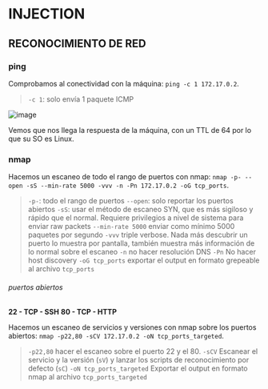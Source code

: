# INJECTION

## RECONOCIMIENTO DE RED

### ping

Comprobamos al conectividad con la máquina: `ping -c 1 172.17.0.2`.
> `-c 1`: solo envía 1 paquete ICMP

![image](https://github.com/user-attachments/assets/53747492-e791-4a6c-9b42-ae246908f258)

Vemos que nos llega la respuesta de la máquina, con un TTL de 64 por lo que su SO es Linux.

### nmap

Hacemos un escaneo de todo el rango de puertos con nmap: `nmap -p- --open -sS --min-rate 5000 -vvv -n -Pn 172.17.0.2 -oG tcp_ports`.
> `-p-`: todo el rango de puertos
> `--open`: solo reportar los puertos abiertos
> `-sS`: usar el método de escaneo SYN, que es más sigiloso y rápido que el normal. Requiere privilegios a nivel de sistema para enviar raw packets
> `--min-rate 5000` enviar como mínimo 5000 paquetes por segundo
> `-vvv` triple verbose. Nada más descubrir un puerto lo muestra por pantalla, también muestra más información de lo normal sobre el escaneo
> `-n` no hacer resolución DNS
> `-Pn` No hacer host discovery
> `-oG tcp_ports` exportar el output en formato grepeable al archivo `tcp_ports`

###### puertos abiertos

**22 - TCP - SSH**
**80 - TCP - HTTP**

Hacemos un escaneo de servicios y versiones con nmap sobre los puertos abiertos: `nmap -p22,80 -sCV 172.17.0.2 -oN tcp_ports_targeted`.
> `-p22,80` hacer el escaneo sobre el puerto 22 y el 80.
> `-sCV` Escanear el servicio y la versión (`sV`) y lanzar los scripts de reconocimiento por defecto (`sC`)
> `-oN tcp_ports_targeted` Exportar el output en formato nmap al archivo `tcp_ports_targeted`
